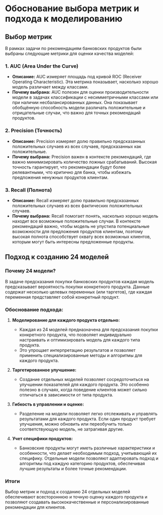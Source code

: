 # Обоснование выбора метрик и подхода к моделированию

## Выбор метрик

В рамках задачи по рекомендациям банковских продуктов были выбраны следующие метрики для оценки качества моделей:

### 1. AUC (Area Under the Curve)
- **Описание:** AUC измеряет площадь под кривой ROC (Receiver Operating Characteristic). Эта метрика показывает, насколько хорошо модель различает между классами.
- **Почему выбрана:** AUC полезен для оценки производительности модели в задачах классификации с несимметричными классами или при наличии несбалансированных данных. Она показывает обобщённую способность модели различать положительные и отрицательные случаи, что важно для точных рекомендаций продуктов.

### 2. Precision (Точность)
- **Описание:** Precision измеряет долю правильно предсказанных положительных случаев из всех случаев, предсказанных как положительные.
- **Почему выбрана:** Precision важен в контексте рекомендаций, где важно минимизировать количество ложных срабатываний. Высокая точность гарантирует, что рекомендации будут более релевантными, что критично для банка, чтобы избежать предложения ненужных продуктов клиентам.

### 3. Recall (Полнота)
- **Описание:** Recall измеряет долю правильно предсказанных положительных случаев из всех фактических положительных случаев.
- **Почему выбрана:** Recall помогает понять, насколько хорошо модель находит все возможные положительные случаи. В контексте рекомендаций важно, чтобы модель не упустила потенциальные возможности для предложения продуктов клиентам, поэтому высокая полнота способствует охвату всех возможных клиентов, которым могут быть интересны предложенные продукты.

## Подход к созданию 24 моделей

### Почему 24 модели?

В задаче предсказания покупки банковских продуктов каждая модель предсказывает вероятность покупки конкретного продукта. Данные содержат несколько целевых переменных (или таргетов), где каждая переменная представляет собой конкретный продукт.

### Обоснование подхода:

1. **Моделирование для каждого продукта отдельно:**
   - Каждая из 24 моделей предназначена для предсказания покупки конкретного продукта, что позволяет индивидуально настраивать и оптимизировать модель для каждого типа продукта.
   - Это упрощает интерпретацию результатов и позволяет применить специализированные методы и алгоритмы для каждого продукта.

2. **Таргетированное улучшение:**
   - Создание отдельных моделей позволяет сосредоточиться на улучшении показателей для каждого продукта. Это особенно полезно в случаях, когда поведение клиентов может сильно отличаться в зависимости от типа продукта.

3. **Гибкость в управлении и оценке:**
   - Разделение на модели позволяет легко отслеживать и управлять результатами для каждого продукта. Если один продукт требует улучшения, можно обновить или переобучить только соответствующую модель, не затрагивая другие.

4. **Учет специфики продуктов:**
   - Банковские продукты могут иметь различные характеристики и особенности, что делает необходимым подход, учитывающий их специфику. Отдельные модели позволяют адаптировать подход и алгоритмы под каждую категорию продуктов, обеспечивая лучшие результаты и более точные рекомендации.

### Итоги

Выбор метрик и подход к созданию 24 отдельных моделей обеспечивают всестороннюю и точную оценку каждого продукта и позволяют создавать высококачественные и персонализированные рекомендации для клиентов.

